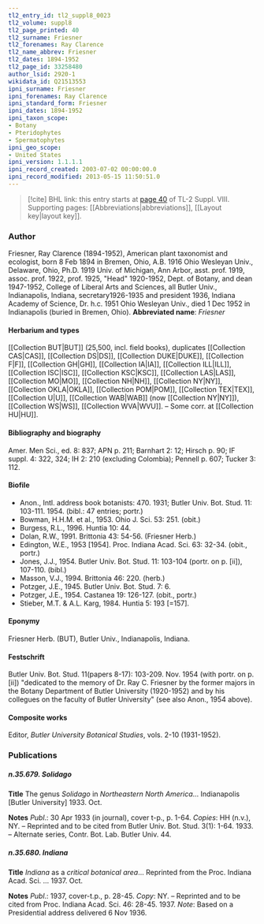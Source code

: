 ```yaml
---
tl2_entry_id: tl2_suppl8_0023
tl2_volume: suppl8
tl2_page_printed: 40
tl2_surname: Friesner
tl2_forenames: Ray Clarence
tl2_name_abbrev: Friesner
tl2_dates: 1894-1952
tl2_page_id: 33258480
author_lsid: 2920-1
wikidata_id: Q21513553
ipni_surname: Friesner
ipni_forenames: Ray Clarence
ipni_standard_form: Friesner
ipni_dates: 1894-1952
ipni_taxon_scope: 
- Botany
- Pteridophytes
- Spermatophytes
ipni_geo_scope: 
- United States
ipni_version: 1.1.1.1
ipni_record_created: 2003-07-02 00:00:00.0
ipni_record_modified: 2013-05-15 11:50:51.0
---
```



> [!cite] BHL link: this entry starts at [page 40](https://www.biodiversitylibrary.org/page/33258480) of TL-2 Suppl. VIII.
> Supporting pages: [[Abbreviations|abbreviations]], [[Layout key|layout key]].

### Author

Friesner, Ray Clarence (1894-1952), American plant taxonomist and ecologist, born 8 Feb 1894 in Bremen, Ohio, A.B. 1916 Ohio Wesleyan Univ., Delaware, Ohio, Ph.D. 1919 Univ. of Michigan, Ann Arbor, asst. prof. 1919, assoc. prof. 1922, prof. 1925, "Head" 1920-1952, Dept. of Botany, and dean 1947-1952, College of Liberal Arts and Sciences, all Butler Univ., Indianapolis, Indiana, secretary1926-1935 and president 1936, Indiana Academy of Science, Dr. h.c. 1951 Ohio Wesleyan Univ., died 1 Dec 1952 in Indianapolis (buried in Bremen, Ohio). 
**Abbreviated name**: *Friesner*

#### Herbarium and types

[[Collection BUT|BUT]] (25,500, incl. field books), duplicates [[Collection CAS|CAS]], [[Collection DS|DS]], [[Collection DUKE|DUKE]], [[Collection F|F]], [[Collection GH|GH]], [[Collection IA|IA]], [[Collection ILL|ILL]], [[Collection ISC|ISC]], [[Collection KSC|KSC]], [[Collection LAS|LAS]], [[Collection MO|MO]], [[Collection NH|NH]], [[Collection NY|NY]], [[Collection OKLA|OKLA]], [[Collection POM|POM]], [[Collection TEX|TEX]], [[Collection U|U]], [[Collection WAB|WAB]] (now [[Collection NY|NY]]), [[Collection WS|WS]], [[Collection WVA|WVU]]. – Some corr. at [[Collection HU|HU]].

#### Bibliography and biography

Amer. Men Sci., ed. 8: 837; APN p. 211; Barnhart 2: 12; Hirsch p. 90; IF suppl. 4: 322, 324; IH 2: 210 (excluding Colombia); Pennell p. 607; Tucker 3: 112.

#### Biofile

- Anon., Intl. address book botanists: 470. 1931; Butler Univ. Bot. Stud. 11: 103-111. 1954. (bibl.: 47 entries; portr.)
- Bowman, H.H.M. et al., 1953. Ohio J. Sci. 53: 251. (obit.)
- Burgess, R.L., 1996. Huntia 10: 44.
- Dolan, R.W., 1991. Brittonia 43: 54-56. (Friesner Herb.)
- Edington, W.E., 1953 \[1954\]. Proc. Indiana Acad. Sci. 63: 32-34. (obit., portr.)
- Jones, J.J., 1954. Butler Univ. Bot. Stud. 11: 103-104 (portr. on p. \[ii\]), 107-110. (bibl.)
- Masson, V.J., 1994. Brittonia 46: 220. (herb.)
- Potzger, J.E., 1945. Butler Univ. Bot. Stud. 7: 6.
- Potzger, J.E., 1954. Castanea 19: 126-127. (obit., portr.)
- Stieber, M.T. & A.L. Karg, 1984. Huntia 5: 193 \[=157\].

#### Eponymy

Friesner Herb. (BUT), Butler Univ., Indianapolis, Indiana.

#### Festschrift

Butler Univ. Bot. Stud. 11(papers 8-17): 103-209. Nov. 1954 (with portr. on p. \[ii\]) "dedicated to the memory of Dr. Ray C. Friesner by the former majors in the Botany Department of Butler University (1920-1952) and by his collegues on the faculty of Butler University" (see also Anon., 1954 above).

#### Composite works

Editor, *Butler University Botanical Studies*, vols. 2-10 (1931-1952).

### Publications

##### n.35.679. Solidago

**Title**
The genus *Solidago* in *Northeastern North America*... Indianapolis \[Butler University\] 1933. Oct.

**Notes**
*Publ*.: 30 Apr 1933 (in journal), cover t-p., p. 1-64. *Copies*: HH (n.v.), NY. – Reprinted and to be cited from Butler Univ. Bot. Stud. 3(1): 1-64. 1933. – Alternate series, Contr. Bot. Lab. Butler Univ. 44.

##### n.35.680. Indiana

**Title**
*Indiana* as a *critical botanical area*... Reprinted from the Proc. Indiana Acad. Sci. ... 1937. Oct.

**Notes**
*Publ*.: 1937, cover-t.p., p. 28-45. *Copy*: NY. – Reprinted and to be cited from Proc. Indiana Acad. Sci. 46: 28-45. 1937.
*Note*: Based on a Presidential address delivered 6 Nov 1936.

